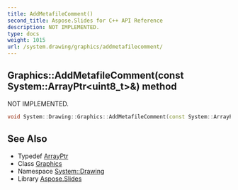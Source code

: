 ```yaml
---
title: AddMetafileComment()
second_title: Aspose.Slides for C++ API Reference
description: NOT IMPLEMENTED.
type: docs
weight: 1015
url: /system.drawing/graphics/addmetafilecomment/
---
```

## Graphics::AddMetafileComment(const System::ArrayPtr\<uint8_t\>\&) method


NOT IMPLEMENTED.

```cpp
void System::Drawing::Graphics::AddMetafileComment(const System::ArrayPtr<uint8_t> &data)
```


## See Also

* Typedef [ArrayPtr](../../../system/arrayptr/)
* Class [Graphics](../)
* Namespace [System::Drawing](../../)
* Library [Aspose.Slides](../../../)